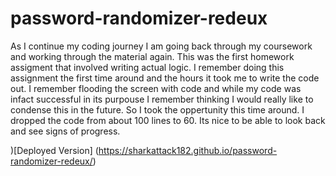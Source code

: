 # password-randomizer-redeux

As I continue my coding journey I am going back through my coursework and working through the material again. This was the first homework assigment that involved writing actual logic. I remember doing this assignment the first time around and the hours it took me to write the code out. I remember flooding the screen with code and while my code was infact successful in its purpouse I remember thinking I would really like to condense this in the future. So I took the oppertunity this time around. I dropped the code from about 100 lines to 60. Its nice to be able to look back and see signs of progress. 

)[Deployed Version] (https://sharkattack182.github.io/password-randomizer-redeux/)
